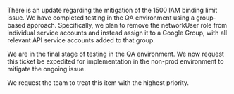 There is an update regarding the mitigation of the 1500 IAM binding limit issue. We have completed testing in the QA environment using a group-based approach. Specifically, we plan to remove the networkUser role from individual service accounts and instead assign it to a Google Group, with all relevant API service accounts added to that group.

We are in the final stage of testing in the QA environment. We now request this ticket be expedited for implementation in the non-prod environment to mitigate the ongoing issue.

We request the team to treat this item with the highest priority.
